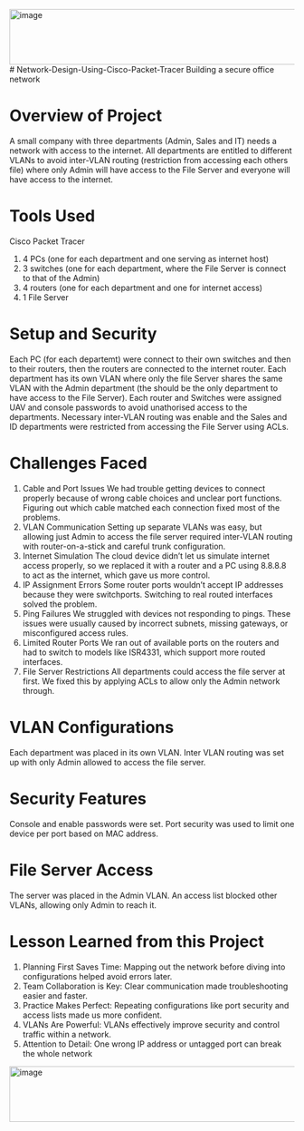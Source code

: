 <img width="1958" height="98" alt="image" src="https://github.com/user-attachments/assets/ca3ae370-0c2b-4f65-b0c2-01f54688a521" /># Network-Design-Using-Cisco-Packet-Tracer
Building a secure office network
# Overview of Project
A small company with three departments (Admin, Sales and IT) needs a network with access to the internet. All departments are entitled to different VLANs to avoid inter-VLAN routing (restriction from accessing each others file) where only Admin will have access to the File Server and everyone will have access to the internet.
# Tools Used
Cisco Packet Tracer
1. 4 PCs (one for each department and one serving as internet host)
2. 3 switches (one for each department, where the File Server is connect to that of the Admin)
3. 4 routers (one for each department and one for internet access)
4. 1 File Server
# Setup and Security
Each PC (for each departemt) were connect to their own switches and then to their routers, then the routers are connected to the internet router. 
Each department has its own VLAN where only the file Server shares the same VLAN with the Admin department (the should be the only department to have access to the File Server).
Each router and Switches were assigned UAV and console passwords to avoid unathorised access to the departments. 
Necessary inter-VLAN routing was enable and the Sales and ID departments were restricted from accessing the File Server using ACLs.
# Challenges Faced
1. Cable and Port Issues 
We had trouble getting devices to connect properly because of wrong cable choices and 
unclear port functions. Figuring out which cable matched each connection fixed most of 
the problems. 
2. VLAN Communication 
Setting up separate VLANs was easy, but allowing just Admin to access the file server 
required inter-VLAN routing with router-on-a-stick and careful trunk configuration. 
3. Internet Simulation 
The cloud device didn’t let us simulate internet access properly, so we replaced it with a 
router and a PC using 8.8.8.8 to act as the internet, which gave us more control. 
4. IP Assignment Errors 
Some router ports wouldn’t accept IP addresses because they were switchports. 
Switching to real routed interfaces solved the problem. 
5. Ping Failures 
We struggled with devices not responding to pings. These issues were usually caused by 
incorrect subnets, missing gateways, or misconfigured access rules. 
6. Limited Router Ports 
We ran out of available ports on the routers and had to switch to models like ISR4331, 
which support more routed interfaces.
7. File Server Restrictions 
All departments could access the file server at first. We fixed this by applying ACLs to 
allow only the Admin network through. 
# VLAN Configurations 
Each department was placed in its own VLAN. Inter VLAN routing was set up with only 
Admin allowed to access the file server. 
# Security Features 
Console and enable passwords were set. Port security was used to limit one device per 
port based on MAC address. 
# File Server Access 
The server was placed in the Admin VLAN. An access list blocked other VLANs, 
allowing only Admin to reach it. 
# Lesson Learned from this Project
1. Planning First Saves Time: Mapping out the network before diving into configurations helped avoid errors later.
2. Team Collaboration is Key: Clear communication made troubleshooting easier and faster. 
3. Practice Makes Perfect: Repeating configurations like port security and access lists made us more confident.
4. VLANs Are Powerful: VLANs effectively improve security and control traffic within a network.
5. Attention to Detail: One wrong IP address or untagged port can break the whole network 
<img width="1632" height="98" alt="image" src="https://github.com/user-attachments/assets/289ca1c3-8204-4e0c-aada-58d0c0b90fbb" />



